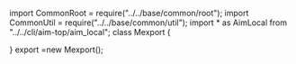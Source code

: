 import CommonRoot = require("../../base/common/root");
import CommonUtil = require("../../base/common/util");
import * as AimLocal from "../../cli/aim-top/aim_local";
class Mexport {

}
export =new Mexport();


